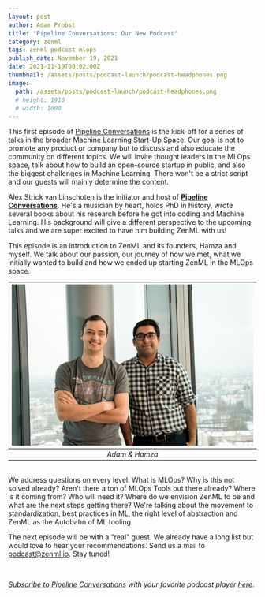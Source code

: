 ```yaml
---
layout: post
author: Adam Probst
title: "Pipeline Conversations: Our New Podcast"
category: zenml
tags: zenml podcast mlops
publish_date: November 19, 2021
date: 2021-11-19T00:02:00Z
thumbnail: /assets/posts/podcast-launch/podcast-headphones.png
image:
  path: /assets/posts/podcast-launch/podcast-headphones.png
  # height: 1910
  # width: 1000
---
```


This first episode of [Pipeline Conversations](https://podcast.zenml.io/) is the kick-off for a series of
talks in the broader Machine Learning Start-Up Space. Our goal is not to promote
any product or company but to discuss and also educate the community on
different topics. We will invite thought leaders in the MLOps space, talk about
how to build an open-source startup in public, and also the biggest challenges
in Machine Learning. There won't be a strict script and our guests will mainly
determine the content.

Alex Strick van Linschoten is the initiator and host of [**Pipeline Conversations**](https://podcast.zenml.io/).
He's a musician by heart, holds PhD in history, wrote several books about his
research before he got into coding and Machine Learning. His background will
give a different perspective to the upcoming talks and we are super excited to
have him building ZenML with us!

This episode is an introduction to ZenML and its founders, Hamza and myself. We
talk about our passion, our journey of how we met, what we initially wanted to
build and how we ended up starting ZenML in the MLOps space.

| ![Adam and Hamza](../assets/posts/podcast-launch/hamza-adam.png) |
|:--:|
| *Adam & Hamza* |

<br>
We address questions on every level: What is MLOps? Why is this not solved
already? Aren't there a ton of MLOps Tools out there already? Where is it coming
from? Who will need it? Where do we envision ZenML to be and what are the next
steps getting there? We're talking about the movement to standardization, best
practices in ML, the right level of abstraction and ZenML as the Autobahn of ML
tooling.

The next episode will be with a "real" guest. We already have a long list but
would love to hear your recommendations. Send us a mail to
[podcast@zenml.io](mailto:podcast@zenml.io). Stay tuned!

<br>

*[Subscribe to Pipeline Conversations](https://podcast.zenml.io/subscribe) with
your favorite podcast player [here](https://podcast.zenml.io/subscribe)*.
